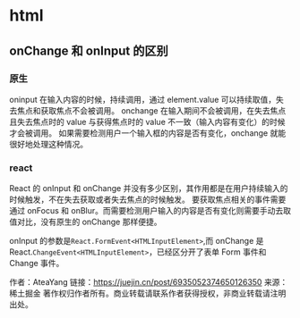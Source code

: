 # html

## onChange 和 onInput 的区别

### 原生

oninput 在输入内容的时候，持续调用，通过 element.value 可以持续取值，失去焦点和获取焦点不会被调用。
onchange 在输入期间不会被调用，在失去焦点且失去焦点时的 value 与获得焦点时的 value 不一致（输入内容有变化）的时候才会被调用。
如果需要检测用户一个输入框的内容是否有变化，onchange 就能很好地处理这种情况。

### react

React 的 onInput 和 onChange 并没有多少区别，其作用都是在用户持续输入的时候触发，不在失去获取或者失去焦点的时候触发。
要获取焦点相关的事件需要通过 onFocus 和 onBlur。而需要检测用户输入的内容是否有变化则需要手动去取值对比，没有原生的 onChange 那样便捷。

onInput 的参数是`React.FormEvent<HTMLInputElement>`,而 onChange 是 React.`ChangeEvent<HTMLInputElement>`，已经区分开了表单 Form 事件和 Change 事件。

作者：AteaYang
链接：https://juejin.cn/post/6935052374650126350
来源：稀土掘金
著作权归作者所有。商业转载请联系作者获得授权，非商业转载请注明出处。
